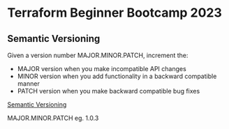 # Terraform Beginner Bootcamp 2023

## Semantic Versioning

Given a version number MAJOR.MINOR.PATCH, increment the:

- MAJOR version when you make incompatible API changes
- MINOR version when you add functionality in a backward compatible manner
- PATCH version when you make backward compatible bug fixes

[Semantic Versioning](https://semver.org/)

MAJOR.MINOR.PATCH
eg. 1.0.3